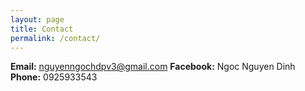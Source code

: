 ```yaml
---
layout: page
title: Contact 
permalink: /contact/
---
```

**Email:** nguyenngochdpv3@gmail.com
**Facebook:** Ngoc Nguyen Dinh  
**Phone:** 0925933543 
